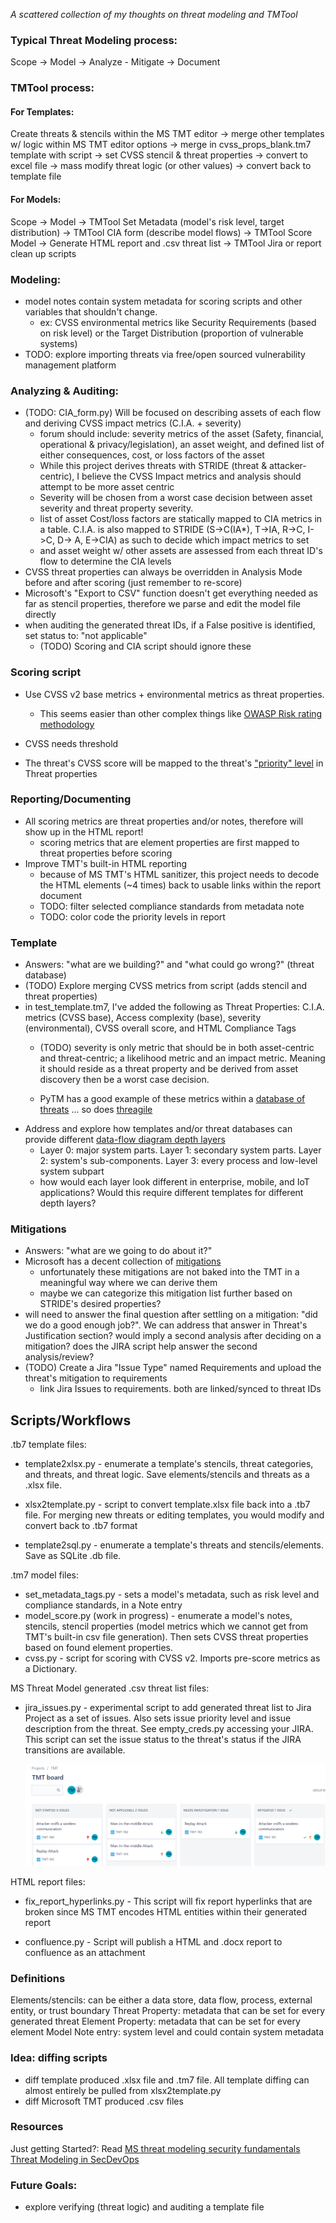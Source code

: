 *A scattered collection of my thoughts on threat modeling and TMTool*



### Typical Threat Modeling process:

Scope -> Model -> Analyze - Mitigate -> Document

### TMTool process:

#### For Templates:

Create threats & stencils within the MS TMT editor -> merge other templates w/ logic within MS TMT editor options -> merge in cvss_props_blank.tm7 template with script -> set CVSS stencil & threat properties -> convert to excel file -> mass modify threat logic (or other values) -> convert back to template file

#### For Models:

Scope -> Model -> TMTool Set Metadata (model's risk level, target distribution) -> TMTool CIA form (describe model flows) -> TMTool Score Model -> Generate HTML report and .csv threat list -> TMTool Jira or report clean up scripts



### Modeling:

- model notes contain system metadata for scoring scripts and other variables that shouldn't change.
	- ex: CVSS environmental metrics like Security Requirements (based on risk level) or the Target Distribution (proportion of vulnerable systems)
- TODO: explore importing threats via free/open sourced vulnerability management platform

### Analyzing & Auditing:

- (TODO: CIA_form.py) Will be focused on describing assets of each flow and deriving CVSS impact metrics (C.I.A. + severity)
  - forum should include: severity metrics of the asset (Safety, financial, operational & privacy/legislation), an asset weight, and defined list of either consequences, cost, or loss factors of the asset
  - While this project derives threats with STRIDE (threat & attacker-centric), I believe the CVSS Impact metrics and analysis should attempt to be more asset centric
  - Severity will be chosen from a worst case decision between asset severity and threat property severity. 
  - list of asset Cost/loss factors are statically mapped to CIA metrics in a table. C.I.A. is also mapped to STRIDE (S->C(IA*), T->IA, R->C, I->C, D-> A, E->CIA) as such to decide which impact metrics to set 
  -  and asset weight w/ other assets are assessed from each threat ID's flow to determine the CIA levels
- CVSS threat properties can always be overridden in Analysis Mode before and after scoring (just remember to re-score)
- Microsoft's "Export to CSV" function doesn't get everything needed as far as stencil properties, therefore we parse and edit the model file directly
- when auditing the generated threat IDs, if a False positive is identified, set status to: "not applicable"
  - (TODO) Scoring and CIA script should ignore these

### Scoring script

- Use CVSS v2 base metrics + environmental metrics as threat properties.

  -  This seems easier than other complex things like [OWASP Risk rating methodology](https://owasp.org/www-community/OWASP_Risk_Rating_Methodology)

- CVSS needs threshold

- The threat's CVSS score will be mapped to the threat's ["priority" level]( https://docs.microsoft.com/en-us/azure/security/develop/threat-modeling-tool-feature-overview#priority-change) in Threat properties

	

### Reporting/Documenting

- All scoring metrics are threat properties and/or notes, therefore will show up in the HTML report!
  - scoring metrics that are element properties are first mapped to threat properties before scoring
- Improve TMT's built-in HTML reporting
  - because of MS TMT's HTML sanitizer, this project needs to decode the HTML elements (~4 times) back to usable links within the report document
  - TODO: filter selected compliance standards from metadata note
  - TODO: color code the priority levels in report

### Template

- Answers: "what are we building?" and "what could go wrong?" (threat database)
- (TODO) Explore merging CVSS metrics from script (adds stencil and threat properties)
- in test_template.tm7, I've added the following as Threat Properties: C.I.A. metrics (CVSS base), Access complexity (base), severity (environmental), CVSS overall score, and HTML Compliance Tags
  - (TODO) severity is only metric that should be in both asset-centric and threat-centric; a likelihood metric and an impact metric. Meaning it should reside as a threat property and be derived from asset discovery then be a worst case decision.

  - PyTM has a good example of these metrics within a [database of threats](https://github.com/izar/pytm/blob/master/docs/threats.md) ... so does [threagile]( https://github.com/Threagile/threagile/tree/master/risks/built-in)
- Address and explore how templates and/or threat databases can provide different [data-flow diagram depth layers](https://docs.microsoft.com/en-us/learn/modules/tm-provide-context-with-the-right-depth-layer/)
	- Layer 0: major system parts. Layer 1: secondary system parts. Layer 2: system's sub-components. Layer 3: every process and low-level system subpart
	- how would each layer look different in enterprise, mobile, and IoT applications? Would this require different templates for different depth layers?

### Mitigations

- Answers: "what are we going to do about it?"
- Microsoft has a decent collection of [mitigations](https://docs.microsoft.com/en-us/azure/security/develop/threat-modeling-tool-mitigations)
	- unfortunately these mitigations are not baked into the TMT in a meaningful way where we can derive them
	- maybe we can categorize this mitigation list further based on STRIDE's desired properties?
- will need to answer the final question after settling on a mitigation: "did we do a good enough job?". We can address that answer in Threat's Justification section? would imply a second analysis after deciding on a mitigation? does the JIRA script help answer the second analysis/review?
- (TODO) Create a Jira "Issue Type" named Requirements and upload the threat's mitigation to requirements
	-  link Jira Issues to requirements. both are linked/synced to threat IDs

## Scripts/Workflows

.tb7 template files:

-	template2xlsx.py - enumerate a template's stencils, threat categories, and threats, and threat logic. Save elements/stencils and threats as a .xlsx file.

-	xlsx2template.py - script to convert template.xlsx file back into a .tb7 file. For merging new threats or editing templates, you would modify and convert back to .tb7 format

-	template2sql.py - enumerate a template's threats and stencils/elements. Save as SQLite .db file.


.tm7 model files:

-	set_metadata_tags.py - sets a model's metadata, such as risk level and compliance standards, in a Note entry
-	model_score.py (work in progress) - enumerate a model's notes, stencils, stencil properties (model metrics which we cannot get from TMT's built-in csv file generation). Then sets CVSS threat properties based on found element properties.
-	cvss.py - script for scoring with CVSS v2. Imports pre-score metrics as a Dictionary.

MS Threat Model generated .csv threat list files:

- jira_issues.py - experimental script to add generated threat list to Jira Project as a set of issues. Also sets issue priority level and issue description from the threat. See empty_creds.py accessing your JIRA. This script can set the issue status to the threat's status if the JIRA transitions are available.

  ![](https://github.com/tmart234/TMT/blob/main/README.assets/TMT_boards.png)

HTML report files:

- fix_report_hyperlinks.py - This script will fix report hyperlinks that are broken since MS TMT encodes HTML entities within their generated report

- confluence.py - Script will publish a HTML and .docx report to confluence as an attachment

### Definitions

Elements/stencils: can be either a data store, data flow, process, external entity, or trust boundary
Threat Property: metadata that can be set for every generated threat
Element Property: metadata that can be set for every element
Model Note entry: system level and could contain system metadata

### Idea: diffing scripts

- diff template produced .xlsx file and .tm7 file. All template diffing can almost entirely be pulled from xlsx2template.py
- diff Microsoft TMT produced .csv files

### Resources

Just getting Started?: Read [MS threat modeling security fundamentals](https://docs.microsoft.com/en-us/learn/paths/tm-threat-modeling-fundamentals/)
[Threat Modeling in SecDevOps](https://github.com/DinisCruz/Book_SecDevOps_Risk_Workflow/tree/master/content/2.Risk-workflow/Threat-Models)



### Future Goals:

 - explore verifying (threat logic) and auditing a template file

